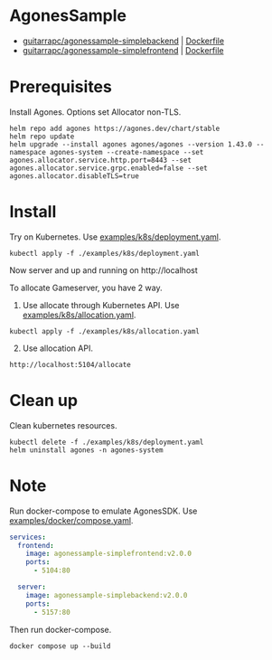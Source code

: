 # AgonesSample

* [guitarrapc/agonessample-simplebackend](https://hub.docker.com/r/guitarrapc/agonessample-simplebackend) | [Dockerfile](https://github.com/guitarrapc/AgonesSample/blob/main/src/SimpleBackend/Dockerfile)
* [guitarrapc/agonessample-simplefrontend](https://hub.docker.com/r/guitarrapc/agonessample-simplefrontend) | [Dockerfile](https://github.com/guitarrapc/AgonesSample/blob/main/src/SimpleFrontEnd/Dockerfile)

# Prerequisites

Install Agones. Options set Allocator non-TLS.

```shell
helm repo add agones https://agones.dev/chart/stable
helm repo update
helm upgrade --install agones agones/agones --version 1.43.0 --namespace agones-system --create-namespace --set agones.allocator.service.http.port=8443 --set agones.allocator.service.grpc.enabled=false --set agones.allocator.disableTLS=true
```

# Install

Try on Kubernetes. Use [examples/k8s/deployment.yaml](https://github.com/guitarrapc/AgonesSample/blob/main/examples/k8s/deployment.yaml).

```shell
kubectl apply -f ./examples/k8s/deployment.yaml
```

Now server and up and running on http://localhost

To allocate Gameserver, you have 2 way.

1. Use allocate through Kubernetes API. Use [examples/k8s/allocation.yaml](https://github.com/guitarrapc/AgonesSample/blob/main/examples/k8s/allocation.yaml).

```shell
kubectl apply -f ./examples/k8s/allocation.yaml
```

2. Use allocation API.

```shell
http://localhost:5104/allocate
```

# Clean up

Clean kubernetes resources.

```shell
kubectl delete -f ./examples/k8s/deployment.yaml
helm uninstall agones -n agones-system
```

# Note

Run docker-compose to emulate AgonesSDK. Use [examples/docker/compose.yaml](https://github.com/guitarrapc/AgonesSample/blob/main/examples/docker/compose.yaml).

```yaml
services:
  frontend:
    image: agonessample-simplefrontend:v2.0.0
    ports:
      - 5104:80

  server:
    image: agonessample-simplebackend:v2.0.0
    ports:
      - 5157:80
```

Then run docker-compose.

```shell
docker compose up --build
```

